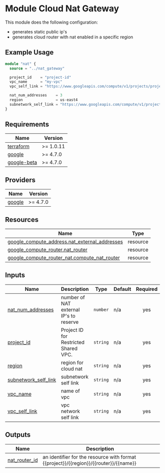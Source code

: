 # Module Cloud Nat Gateway

This module does the following configuration:

- generates static public ip's
- generates cloud router with nat enabled in a specific region

## Example Usage

```terraform
module "nat" {
  source = "../nat_gateway"

  project_id    = "project-id"
  vpc_name      = "my-vpc"
  vpc_self_link = "https://www.googleapis.com/compute/v1/projects/project-id/global/networks/my-vpc"

  nat_num_addresses    = 3
  region               = us-east4
  subnetwork_self_link = "https://www.googleapis.com/compute/v1/projects/project-id/global/networks/my-vpc/subnet/my-subnet"
}
```

<!-- BEGIN_TF_DOCS -->
## Requirements

| Name | Version |
|------|---------|
| <a name="requirement_terraform"></a> [terraform](#requirement\_terraform) | >= 1.0.11 |
| <a name="requirement_google"></a> [google](#requirement\_google) | >= 4.7.0 |
| <a name="requirement_google-beta"></a> [google-beta](#requirement\_google-beta) | >= 4.7.0 |

## Providers

| Name | Version |
|------|---------|
| <a name="provider_google"></a> [google](#provider\_google) | >= 4.7.0 |

## Resources

| Name | Type |
|------|------|
| [google_compute_address.nat_external_addresses](https://registry.terraform.io/providers/hashicorp/google/latest/docs/resources/compute_address) | resource |
| [google_compute_router.nat_router](https://registry.terraform.io/providers/hashicorp/google/latest/docs/resources/compute_router) | resource |
| [google_compute_router_nat.compute_nat_router](https://registry.terraform.io/providers/hashicorp/google/latest/docs/resources/compute_router_nat) | resource |

## Inputs

| Name | Description | Type | Default | Required |
|------|-------------|------|---------|:--------:|
| <a name="input_nat_num_addresses"></a> [nat\_num\_addresses](#input\_nat\_num\_addresses) | number of NAT external IP's to reserve | `number` | n/a | yes |
| <a name="input_project_id"></a> [project\_id](#input\_project\_id) | Project ID for Restricted Shared VPC. | `string` | n/a | yes |
| <a name="input_region"></a> [region](#input\_region) | region for cloud nat | `string` | n/a | yes |
| <a name="input_subnetwork_self_link"></a> [subnetwork\_self\_link](#input\_subnetwork\_self\_link) | subnetwork self link | `string` | n/a | yes |
| <a name="input_vpc_name"></a> [vpc\_name](#input\_vpc\_name) | name of vpc | `string` | n/a | yes |
| <a name="input_vpc_self_link"></a> [vpc\_self\_link](#input\_vpc\_self\_link) | vpc network self link | `string` | n/a | yes |

## Outputs

| Name | Description |
|------|-------------|
| <a name="output_nat_router_id"></a> [nat\_router\_id](#output\_nat\_router\_id) | an identifier for the resource with format {{project}}/{{region}}/{{router}}/{{name}} |
<!-- END_TF_DOCS -->